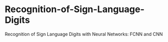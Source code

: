 # Recognition-of-Sign-Language-Digits
Recognition of Sign Language Digits with Neural Networks: FCNN and CNN
